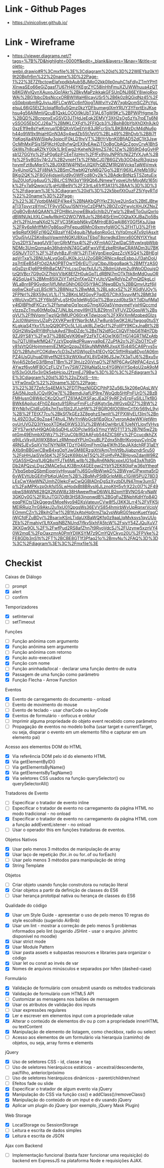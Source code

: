 # Link - Github Pages

- https://vinicoliver.github.io/

# Link - Wireframe

- https://viewer.diagrams.net/?tags=%7B%7D&highlight=0000ff&edit=_blank&layers=1&nav=1&title=projeto-webii.drawio#R%3Cmxfile%3E%3Cdiagram%20id%3D%22WIEYbz0kYl9t20Bpfr6m%22%20name%3D%22Page-1%22%3E7ZfbctowEIafxpdkbAub5BJMoO2kk0lIp0nuhC1sFdlyZTmYPH1XlnwaSEo66eGiZgasf7U67H46YKEgrZYC58lnHhFmuXZUWWhuua4zQTb8KGWvlQvnXAuxoJGp1Akr%2BkyMaPzikkakGFSUnDNJ86EY8iwjoRxoWAi%2BG1bbcDbsNccxORBWIWaH6lcayUSr5%2B6k0z8QGidNz45%2FoS0pbiqbmRQJjviuJ6FLCwWCc6nf0iogTAWviYv2W7xgbQcmSCZPcYgLelsuL66jG5EtZ3clqiafRq5u5Qmz0kzYDFbumwgIXmYRUY3YFprtEirJKsehsu4g56AlMmVQcuB1QxkLOOOi9kUbT31AL6TgW9Kz%2BPWjPHgme7p%2BQD%2BcnpnxExGSVD3JTHdJeEqk2EMVY3XH2sOg5zYs7rpETs6NlvSSOG5EbOCJ26a7%2BMKLCXFd%2FFIQcb3%2BphB0bYbXhDXh9Jk00xzE1f9e8sYwKmrup1DBQXnVGeEtVr83JRFcrSIs1LBKBiMzDcM4dNu6ph44o9lW9x9hiaHlGnN3ASy4wdZb55t7eV0%2BLx49%2BhDvb%2B8i7fYqKqgXa4NWj5IeAy3oipcIF0kLD1hyVT%2BtYrVbnK0BfiAD52dC1It3JswOcMhMxjPSis1SPIKcH0z8yfwQrEX9vEAwZjTOoBgCbAQcZgoyCrvA1BhSGkWs7h8caRZfkY00k1L9rEwg2rKeheN3HmZS74C1Zw%2B59tD4gGvHPsb127GGYo%2FsP0g6ziFCEeTilzHnj%2FfFx9VoJNPR1cNiZ2fVXJyA%2Bfg%2F5v8G5v74r2J%2B2vnpHTk%2FNbCJ07B6GZVb3OO4szRi3gizsghxymFzt8uMqr0%2BJ0XB1W4PN5xUlQXPrQBZM1RQWVckqTaW6Vmvk3y4UnoIQ%2Fjl8NA%2BSmCftwbKQYpN6Q7Gg%2BYj96XLAYeMb1i9UBKgi2QK%2F8GV4jdsiejIUd9y0WfFcd8Oy2lk%2BAdkrBitNzSTSZptuEixSuZ0UqfUg4uuG%2BjLrCS1NI3qY199Qb6JNmewYyqveUhrMogMz165tjk%2Fv7a9QwqcU1LgHUlBe9V%2F23rtLs61rff3A13%2BAA%3D%3D%3C%2Fdiagram%3E%3Cdiagram%20id%3D%22k5bpfXtOuzFZ5iYgyRTd%22%20name%3D%22Page-2%22%3E7Vptb6M4EP41ke4%2BNAKbQPiYkrZ3Uve2UnSq%2BtEJBtwaTI3Tpvvrz8YmCTF9yV5Duu1SNYHxCzDPM%2BOZcQYwylcXHJXZNxZjOgBOvBrA6QAAN%2FDH8ktJnowEBkaSchIb2UYwIz%2BwETpGuiQxrlodBWNUkLItXLCiwAvRkiHO2WO7W8Jo%2B64lSrElmC0QtaXXJBaZlo5BsJH%2FhUmaNXd2%2FVC35KjpbN6kylDMHrdE8GwAI86Y0Gf5KsJUaa%2FRy6pMrlffMH7g86soiPhFepud6MnO9xmyfgWOC%2FHTU3%2FHtw9pRqfX96Fzl16QZXBzaYY4D4gujb7Mu4qnRoGcLYsYq0mcATx9zIjAsxItVOuj5IyUZSKn8sqVpwmhNGKU8XosTEbqT8orwdkd3mrx60ONYIXYkutDys2DYS7wagfJV9TgrrGRrMYsx4I%2FyXFmljA072wIDaC5ftywIxgbWbbNDMc3UmQoma4n36hdnhjN74GCa6FwxVFtEzkeRHAwCRAfADm3U7BKGSNJVTOT%2F%2FdyhBzJFnW%2FiTI4VgnEieoQqzZcVKSQ4%2BHEglaqVrTxa%2BNUsALvgGpEiJK0kJcUJ2oGBRORNjcx4pzEsbpJJ13ahDoUzq7rtIEeB54FtOd2AA0PBTOwYD6rEUTUgClbpJIlbgq8aqk%2BM1YzAS0pGsDzr41g6PlHRhBaCM7YnLcscDgcfkiUlJ%2BdmUdym2u9WoODoujsOtzQtVBcr7G9oOjZ7hbVVlbK8EfZH0ukGpTLdRBNl7mOTkTtik8nMdOuuOR4QSqUa4%2BMm85IXZIiYTxH2nfXw0ZYyUtcVQwRdVpZxPmQtDkgLcIWLaBnr8P9Gvdon1jIfUMstGNhO6D05jY9AC3NwqBDs%2BBQmvUtzf6jIps6wCkpFuzLBScW%2B8Njsz%2BwMdL%2BLsdcxSZ%2FXGdIVJOy%2FPNrI%2BX59vLVL1LjT%2BKnLM2GoyP7qdDS7ClhX5vuvjM%2BMt3dvWoUvxDf%2FY6Ip5PvLgSH0q1deWgSGp1%2Bqrzzd0bzSkYTdDiufjMa1y4tDIBPhdFKCzv%2FfsmahpOq1pcqG7mgXG0a5VmqvmeYyixHIQccmdvIzzpZcTmu60tMp0aZ7JNLlbLmpvIl9H31LBZ9tnnTVFUVZDGqsjW%2BsqVU%2FfNVqmrTwzljQrIMlUPO60rxKTdwjzoqj%2FXRVXmMzqbedGIzsZJcI0WqHmvUZpPr2XVKPwr8YNpr9cMJj7w8unb5w0K2AU1wgoq0tuSYKLgkiaS4Ykv17LtoQQ9OPOc5L1JiLukl8LZjeQcf%2FoIlPY9KCxJnaBt%2B0GH2WsQxRYI8tPclukAyd79ipDZdc%2BsTN2jdfGcCliQVFhbG61f4H7Db9ZJ9YS8Y%2Fw37%2B8DeVK96wP2zFkTC4Oie1K6ITHG14GRTMZxAtbhu7QTUWwAfMQ47YJzVDpgljkdPRuwyya9pE7ZuPfA2o%2FiZbOTfCvPv81sVtQGHojmmemiEZMQnQzquZ6SkuNMNMRJIxqX15j44l5CA6Prvs5v5D%2BfuhoYCOKdlwv1cD3sZsfGWIgzEh41EOy1QC5tfIHRsla8Dyp1A06mPZ4jUsGUhuaDWyefN2ES3lzWtXkufXL8VD496JSJw7X3aTiJ6%2Bxu5vNyi4j52b5eG3ifBmqT1Bm%2F3htJz20iVnaO%2FNfP6CAvGNtPAC4zvLSAYwzf6voMFBOCzFLl2VTvy7SW7Z9XaNa5Ltc4YG9NVjYSp4oU2qA9oMb153xG0U5v3irDk5ebHcjpJ2fzmEJ79Bw%3D%3D%3C%2Fdiagram%3E%3Cdiagram%20id%3D%22oZXsIS--tm-LYFw0nxDr%22%20name%3D%22Page-3%22%3E7Zpfc5s4EMA%2FDTPtgzNIGDCPjhP3Zu56L5k206eOAsLWVSAi5NjJpz8JCQyI9Ow7E%2BemdjJjafUP9re7WoQdb5HtPnFUrD%2BzBFMHusnO8W4cCKcQOurfTZ61AADXSFacJEa2F9yRF2yErpFuSILLTkfBGBWk6Apjluc4Fh0Z4pxtu91SRrurFmiFLcFdjKgtvSeJWGvpDIZ7%2BW%2BYrNb1yiCIdEuG6s7mTso1Sti2JfJuHW%2FBGRO6lO0WmCrl1Xr569vL9yj%2B%2FTEtX77cu%2BkSf7kGEz3Z8pghzS1wnIt%2FPXWyELf3Inj%2BnhL49ZO3uC9oZoa4T4hujL7MvYrnWoGcbfIEq0lcx7veronAdwWKVetWmoyUrUVGZQ3IYkooXTDKeDXWS331J%2BWl4OwHbrUE1UeNYLloyfVHys2FYS7wrkfyH9QAGjbSqDHLsODPclw9SxSYmzYWDT1T3%2B7NI5wZ2bptGm49EhmbXDWz7%2FUuC0b1R2AAFob544ZICS6Fs%2FCcucdkhZXq9jlLcVkyjlUtIWXB8qrLzRMmpdYPUnOxuBLPZdnx5h8trlKvoguvCylnOe4RNSJEySqXVYpTNYNiRKTDzY04I0miFhm0la41Kfh35pJAXdchRF31aEYAXb9nBBGwjCBwB4xgOpYJwGM8ERzgiXtVAmj7mVt9bJjjabzndr5ru50%2FpHHJaiSVe5bK%2F5QzK69ibUeT5Q%2FoHfvPAZBHoyqZdanW9RZVGA5SHQnq1IJ6Q8qYFJTk6MLwIIb%2BuRn6NkNcxpxUG1q43xATtdGhDb2APQzsLDgz2MACe5uLKl3BmX4GEEgwi2YbY52EK80lqFw36pYtheqf7VbqSebqQSbmEjoqrjivHiyuuaFhJ6SGvRbWjwkD%2BWywCIPwxma5rD6vWEVtUbGEifnPbKqUA0m%2B%2BqMyPStBGrIpM8Lc1GiW5PU278D3LEsCwYAleWNZUmhZ0lekcFwCwQGBIADnDgSzXyzbDUN47mw3umS7p%2FajMPKvzp0rAfsI55LwHodxBt8BRvsI6JLznoKtH5yfrX22c0l7%2F49pbwS9AWN628QX2KdWl8z38HAwewfhwD6iWjLB2pmYBVNOS4ryNaW3GKOy0G%2FRUrJTGI7OjBt3HS83jnonwdB%2BGgFuZBNphKdHYp84OeqqPKCts12kQgegvEMoeNyo94DXsVateuvCVw8f5J3KK3Lrr4%2FVFK5iMElRRuiz7rrG9AkrJ2u1lxU01QpgsWs36EVVS854hmirbWvUpRqnxrVcioVEOmmCZn%2BkihQTw1%2B1tUxAtxHp0rmZ1a2vpWqRG01epnKuetYqgCiWjCfdFZuBDyj%2BsarixKSnLTidaUXBaWQKfq0z9aaLIqMvksvs1qyUUoZEb%2Fmahiyt1LftXxqjNBZNUnd7jfkv5IxhFA5tcW%2FsjvY54ZJQuXuV73KXGw9OL%2F%2FwfPud2RS8afZhn7t9RvoVdcSJ%2FUzynw5xznVY40W2mqE%2FpOaxzmrA0PmYDllKSYM7z9CmYQVCkyo20U%2FPVke%2FE8GDb3nS1tj%2FT%2BCBE8GT1f3Pfaq21o%2BmvNu%2FAQ%3D%3D%3C%2Fdiagram%3E%3C%2Fmxfile%3E

# Checkist

Caixas de Diálogo

- [ ] prompt
- [x] alert
- [ ] confirm

Temporizadores

- [x] setInterval
- [ ] setTimeout

Funções

- [ ] Função anônima com argumento
- [x] Função anônima sem argumento
- [ ] Função anônima com retorno
- [x] Função auto-executável
- [x] Função com nome
- [ ] Função aninhada/local - declarar uma função dentro de outra
- [x] Passagem de uma função como parâmetro
- [x] Função Flecha - Arrow Function

Eventos

- [x] Evento de carregamento do documento - onload
- [ ] Evento de movimento do mouse
- [ ] Evento de teclado - usar charCode ou keyCode
- [x] Eventos de formulário - onfocus e onblur
- [ ] Imprimir alguma propriedade do objeto event recebido como parâmetro
- [ ] Propagação de eventos no modelo bolha (usar target e currentTarget, ou seja, disparar o evento em um elemento filho e capturar em um elemento pai)

Acesso aos elementos DOM do HTML

- [x] Via referência DOM pelo id do elemento HTML
- [x] Via getElementByID()
- [ ] Via getElementsByName()
- [x] Via getElementsByTagName()
- [x] Via seletores CSS usados na função querySelector() ou querySelectorAll()

Tratadores de Evento

- [ ] Especificar o tratador de evento inline
- [ ] Especificar o tratador de evento no carregamento da página HTML no modo tradicional - no onload
- [x] Especificar o tratador de evento no carregamento da página HTML com a função addEventListener - no onload
- [ ] Usar o operador this em funções tratadoras de eventos.

Objetos Nativos

- [x] Usar pelo menos 3 métodos de manipulação de array
- [x] Usar laço de repetição (for..in ou for..of ou forEach)
- [ ] Usar pelo menos 3 métodos para manipulação de string
- [x] String Template

Objetos

- [ ] Criar objeto usando função construtora ou notação literal
- [x] Criar objetos a partir da definição de classes do ES6
- [ ] Usar herança prototipal nativa ou herança de classes do ES6

Qualidade do código

- [x] Usar um Style Guide - apresentar o uso de pelo menos 10 regras do style escolhido (sugerido AirBnb)
- [x] Usar um lint - mostrar a correção de pelo menos 5 problemas informados pelo lint (sugerido JSHint - usar o arquivo .jshintrc disponível no moodle)
- [x] Usar strict mode
- [x] Usar Module Pattern
- [x] Usar pasta assets e subpastas resources e libraries para organizar o código
- [x] Usar let ou const ao invés de var
- [x] Nomes de arquivos minúsculos e separados por hífen (dashed-case)

Formulário

- [x] Validação de formulário com onsubmit usando os métodos tradicionais
- [x] Validação de formulário com HTML5 API
- [ ] Customizar as mensagens nos balões de mensagem
- [x] Usar os atributos de validação dos inputs
- [ ] Usar expressões regulares
- [x] Ler e escrever em elementos input com a propriedade value
- [x] Alterar o conteúdo de elementos div ou p com a propriedade innerHTML ou textContent
- [x] Manipulação de elemento de listagem, como checkbox, radio ou select
- [ ] Acesso aos elementos de um formulário via hierarquia (caminho) de objetos, ou seja, array forms e elements

jQuery

- [x] Uso de seletores CSS - id, classe e tag
- [ ] Uso de seletores hierárquicos estáticos - ancestral/descendente, pai/filho, anterior/próximo
- [ ] Uso de seletores hierárquicos dinâmicos - parent/children/next
- [ ] Efeitos fade ou slide
- [x] Especificar o tratador de algum evento via jQuery
- [x] Manipulação do CSS via função css() e addClass()/removeClass()
- [x] Manipulação do conteúdo de um input e div usando jQuery
- [x] Aplicar um plugin do jQuery (por exemplo, jQuery Mask Plugin)

Web Storage

- [x] LocalStorage ou SessionStorage
- [ ] Leitura e escrita de dados simples
- [x] Leitura e escrita de JSON

Ajax com Backend

- [ ] Implementação funcional (basta fazer funcionar uma requisição) do backend em ExpressJS na plataforma Node e requisições AJAX.
